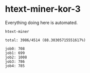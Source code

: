 # htext-miner-kor-3

Everything doing here is automated.

```
htext-miner

total: 3986/4514 (88.30305715551617%)

job0: 708
job1: 699
job2: 1008
job3: 786
job4: 785
```